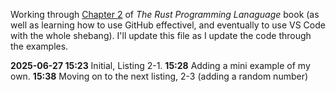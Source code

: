 Working through [Chapter 2](https://doc.rust-lang.org/book/ch02-00-guessing-game-tutorial.html) of *The Rust Programming Lanaguage* book (as well as learning how to use GitHub effectivel, and eventually to use VS Code with the whole shebang). I'll update this file as I update the code through the examples.

**2025-06-27 15:23** Initial, Listing 2-1.
           **15:28** Adding a mini example of my own.
           **15:38** Moving on to the next listing, 2-3 (adding a random number)